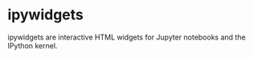 # ipywidgets

ipywidgets are interactive HTML widgets for Jupyter notebooks and the IPython kernel.
